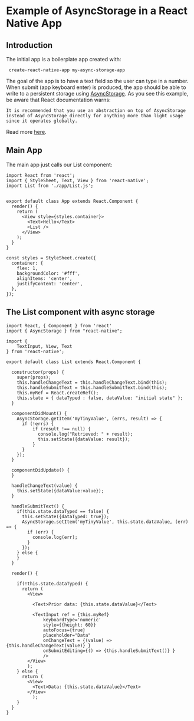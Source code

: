 # Example of AsyncStorage in a React Native App

## Introduction

The initial app is a boilerplate app created with:

```
 create-react-native-app my-async-storage-app
```

The goal of the app is to have a text field so the user can type in a number. When submit (app keyboard enter) is produced, the app should be able to write to a persistent storage using [AsyncStorage](https://facebook.github.io/react-native/docs/asyncstorage.html). As you see this example, be aware that React documentation warns:

```
It is recommended that you use an abstraction on top of AsyncStorage instead of AsyncStorage directly for anything more than light usage since it operates globally.
```

Read more [here](https://facebook.github.io/react-native/docs/asyncstorage.html).

## Main App

The main app just calls our List component:

```
import React from 'react';
import { StyleSheet, Text, View } from 'react-native';
import List from './app/List.js';


export default class App extends React.Component {
  render() {
    return (
      <View style={styles.container}>
        <Text>Hello</Text>
        <List />
      </View>
    );
  }
}

const styles = StyleSheet.create({
  container: {
    flex: 1,
    backgroundColor: '#fff',
    alignItems: 'center',
    justifyContent: 'center',
  },
});

```

## The List component with async storage

```
import React, { Component } from 'react'
import { AsyncStorage } from "react-native";

import {
    TextInput, View, Text
} from 'react-native';

export default class List extends React.Component {

  constructor(props) {
    super(props);
    this.handleChangeText = this.handleChangeText.bind(this);
    this.handleSubmitText = this.handleSubmitText.bind(this);
    this.myRef = React.createRef();
    this.state = { dataTyped : false, dataValue: "initial state" };
  }

  componentDidMount() {
    AsyncStorage.getItem('myTinyValue', (errs, result) => {
      if (!errs) {
          if (result !== null) {
            console.log("Retrieved: " + result);
            this.setState({dataValue: result});
          }
      }
    });
  }

  componentDidUpdate() {
  }

  handleChangeText(value) {
    this.setState({dataValue:value});
  }

  handleSubmitText() {
    if(this.state.dataTyped == false) {
      this.setState({dataTyped: true});
      AsyncStorage.setItem('myTinyValue', this.state.dataValue, (err) => {
        if (err) {
          console.log(err);
        }
      });
    } else {
    }
  }

  render() {

    if(!this.state.dataTyped) {
      return (
        <View>

          <Text>Prior data: {this.state.dataValue}</Text>

          <TextInput ref = {this.myRef}
              keyboardType='numeric'
              style={{height: 60}}
              autoFocus={true}
              placeholder="Data"
              onChangeText = {(value) => {this.handleChangeText(value)} }
              onSubmitEditing={() => {this.handleSubmitText()} }
              />
        </View>
        );
    } else {
      return (
        <View>
          <Text>Data: {this.state.dataValue}</Text>
        </View>
          );
    }
  }
}

```
